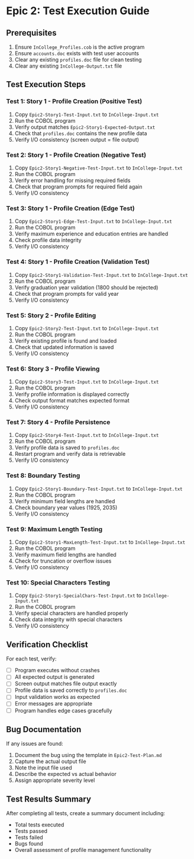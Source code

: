 # Epic 2: Test Execution Guide

## Prerequisites
1. Ensure `InCollege_Profiles.cob` is the active program
2. Ensure `accounts.doc` exists with test user accounts
3. Clear any existing `profiles.doc` file for clean testing
4. Clear any existing `InCollege-Output.txt` file

## Test Execution Steps

### Test 1: Story 1 - Profile Creation (Positive Test)
1. Copy `Epic2-Story1-Test-Input.txt` to `InCollege-Input.txt`
2. Run the COBOL program
3. Verify output matches `Epic2-Story1-Expected-Output.txt`
4. Check that `profiles.doc` contains the new profile data
5. Verify I/O consistency (screen output = file output)

### Test 2: Story 1 - Profile Creation (Negative Test)
1. Copy `Epic2-Story1-Negative-Test-Input.txt` to `InCollege-Input.txt`
2. Run the COBOL program
3. Verify error handling for missing required fields
4. Check that program prompts for required field again
5. Verify I/O consistency

### Test 3: Story 1 - Profile Creation (Edge Test)
1. Copy `Epic2-Story1-Edge-Test-Input.txt` to `InCollege-Input.txt`
2. Run the COBOL program
3. Verify maximum experience and education entries are handled
4. Check profile data integrity
5. Verify I/O consistency

### Test 4: Story 1 - Profile Creation (Validation Test)
1. Copy `Epic2-Story1-Validation-Test-Input.txt` to `InCollege-Input.txt`
2. Run the COBOL program
3. Verify graduation year validation (1800 should be rejected)
4. Check that program prompts for valid year
5. Verify I/O consistency

### Test 5: Story 2 - Profile Editing
1. Copy `Epic2-Story2-Test-Input.txt` to `InCollege-Input.txt`
2. Run the COBOL program
3. Verify existing profile is found and loaded
4. Check that updated information is saved
5. Verify I/O consistency

### Test 6: Story 3 - Profile Viewing
1. Copy `Epic2-Story3-Test-Input.txt` to `InCollege-Input.txt`
2. Run the COBOL program
3. Verify profile information is displayed correctly
4. Check output format matches expected format
5. Verify I/O consistency

### Test 7: Story 4 - Profile Persistence
1. Copy `Epic2-Story4-Test-Input.txt` to `InCollege-Input.txt`
2. Run the COBOL program
3. Verify profile data is saved to `profiles.doc`
4. Restart program and verify data is retrievable
5. Verify I/O consistency

### Test 8: Boundary Testing
1. Copy `Epic2-Story1-Boundary-Test-Input.txt` to `InCollege-Input.txt`
2. Run the COBOL program
3. Verify minimum field lengths are handled
4. Check boundary year values (1925, 2035)
5. Verify I/O consistency

### Test 9: Maximum Length Testing
1. Copy `Epic2-Story1-MaxLength-Test-Input.txt` to `InCollege-Input.txt`
2. Run the COBOL program
3. Verify maximum field lengths are handled
4. Check for truncation or overflow issues
5. Verify I/O consistency

### Test 10: Special Characters Testing
1. Copy `Epic2-Story1-SpecialChars-Test-Input.txt` to `InCollege-Input.txt`
2. Run the COBOL program
3. Verify special characters are handled properly
4. Check data integrity with special characters
5. Verify I/O consistency

## Verification Checklist

For each test, verify:
- [ ] Program executes without crashes
- [ ] All expected output is generated
- [ ] Screen output matches file output exactly
- [ ] Profile data is saved correctly to `profiles.doc`
- [ ] Input validation works as expected
- [ ] Error messages are appropriate
- [ ] Program handles edge cases gracefully

## Bug Documentation

If any issues are found:
1. Document the bug using the template in `Epic2-Test-Plan.md`
2. Capture the actual output file
3. Note the input file used
4. Describe the expected vs actual behavior
5. Assign appropriate severity level

## Test Results Summary

After completing all tests, create a summary document including:
- Total tests executed
- Tests passed
- Tests failed
- Bugs found
- Overall assessment of profile management functionality
